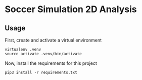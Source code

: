 # Soccer Simulation 2D Analysis

## Usage

First, create and activate a virtual environment

```
virtualenv .venv
source activate .venv/bin/activate
```

Now, install the requirements for this project 

```
pip3 install -r requirements.txt
```